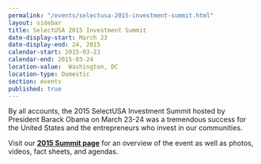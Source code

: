 ```yaml
---
permalink: "/events/selectusa-2015-investment-summit.html"
layout: sidebar
title: SelectUSA 2015 Investment Summit
date-display-start: March 23
date-display-end: 24, 2015
calendar-start: 2015-03-23
calendar-end: 2015-03-24
location-value:  Washington, DC
location-type: Domestic
section: events
published: true
---
```


By all accounts, the 2015 SelectUSA Investment Summit hosted by President Barack Obama on March 23-24 was a tremendous success for the United States and the entrepreneurs who invest in our communities.

Visit our **[2015 Summit page](http://www.selectusa.gov/2015-summit.html)** for an overview of the event as well as photos, videos, fact sheets, and agendas.
  
